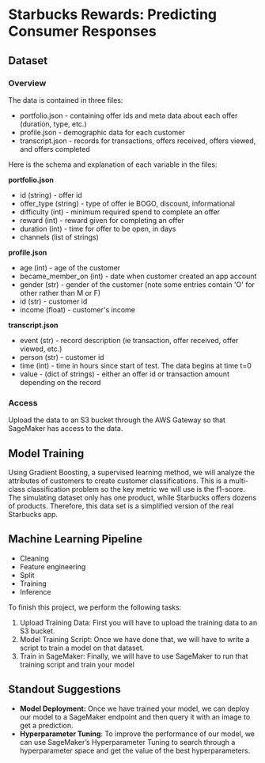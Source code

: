 # Starbucks Rewards: Predicting Consumer Responses

## Dataset

### Overview
The data is contained in three files:

* portfolio.json - containing offer ids and meta data about each offer (duration, type, etc.)
* profile.json - demographic data for each customer
* transcript.json - records for transactions, offers received, offers viewed, and offers completed

Here is the schema and explanation of each variable in the files:

**portfolio.json**
* id (string) - offer id
* offer_type (string) - type of offer ie BOGO, discount, informational
* difficulty (int) - minimum required spend to complete an offer
* reward (int) - reward given for completing an offer
* duration (int) - time for offer to be open, in days
* channels (list of strings)

**profile.json**
* age (int) - age of the customer 
* became_member_on (int) - date when customer created an app account
* gender (str) - gender of the customer (note some entries contain 'O' for other rather than M or F)
* id (str) - customer id
* income (float) - customer's income

**transcript.json**
* event (str) - record description (ie transaction, offer received, offer viewed, etc.)
* person (str) - customer id
* time (int) - time in hours since start of test. The data begins at time t=0
* value - (dict of strings) - either an offer id or transaction amount depending on the record

### Access
Upload the data to an S3 bucket through the AWS Gateway so that SageMaker has access to the data.

## Model Training
Using Gradient Boosting, a supervised learning method, we will analyze the attributes of customers to create customer classifications.
This is a multi-class classification problem so the key metric we will use is the f1-score. The simulating dataset only has one product, while Starbucks offers dozens of products. Therefore, this data set is a simplified version of the real Starbucks app.

## Machine Learning Pipeline
- Cleaning
- Feature engineering
- Split
- Training
- Inference

To finish this project, we perform the following tasks:

1. Upload Training Data: First you will have to upload the training data to an S3 bucket.
2. Model Training Script: Once we have done that, we will have to write a script to train a model on that dataset.
3. Train in SageMaker: Finally, we will have to use SageMaker to run that training script and train your model


## Standout Suggestions

* **Model Deployment:** Once we have trained your model, we can deploy our model to a SageMaker endpoint and then query it with an image to get a prediction.
* **Hyperparameter Tuning**: To improve the performance of our model, we can use SageMaker’s Hyperparameter Tuning to search through a hyperparameter space and get the value of the best hyperparameters.

